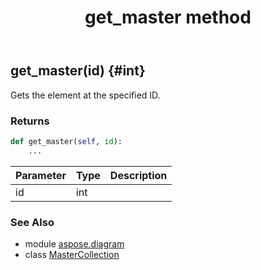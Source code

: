 ﻿---
title: get_master method
second_title: Aspose.Diagram for Python via .NET API References
description: 
type: docs
weight: 40
url: /python-net/aspose.diagram/mastercollection/get_master/
is_root: false
---

## get_master(id) {#int}

Gets the element at the specified ID.

### Returns 





```python
def get_master(self, id):
    ...
```


| Parameter | Type | Description |
| :- | :- | :- |
| id | int |  |



### See Also
* module [aspose.diagram](../../)
* class [MasterCollection](/diagram/python-net/aspose.diagram/mastercollection)
